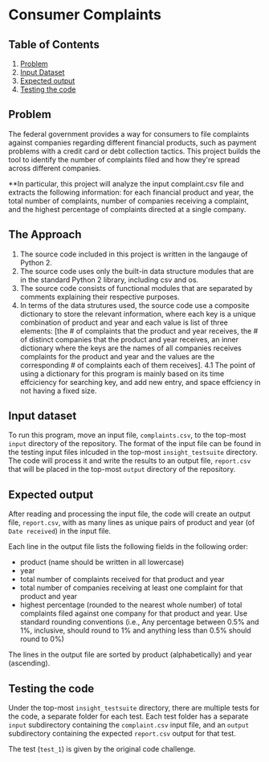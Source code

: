 # Consumer Complaints

## Table of Contents
1. [Problem](README.md#problem)
1. [Input Dataset](README.md#input-dataset)
1. [Expected output](README.md#expected-output)
1. [Testing the code](README.md#testing-your-code)

## Problem
The federal government provides a way for consumers to file complaints against companies regarding different financial products, such as payment problems with a credit card or debt collection tactics. This project builds the tool to identify the number of complaints filed and how they're spread across different companies. 

**In particular, this project will analyze the input complaint.csv file and extracts the following information: for each financial product and year, the total number of complaints, number of companies receiving a complaint, and the highest percentage of complaints directed at a single company. 

## The Approach
1. The source code included in this project is written in the langauge of Python 2. 
2. The source code uses only the built-in data structure modules that are in the standard Python 2 library, including csv and os. 
3. The source code consists of functional modules that are separated by comments explaining their respective purposes.
4. In terms of the data strutures used, the source code use a composite dictionary to store the relevant information, where each key is a unique combination of product and year and each value is list of three elements: [the # of complaints that the product and year receives, the # of distinct companies that the product and year receives, an inner dictionary where the keys are the names of all companies receives complaints for the product and year and the values are the corresponding # of complaints each of them receives].
  4.1 The point of using a dictionary for this program is mainly based on its time effciciency for searching key, and add new entry, and space effciency in not having a fixed       size. 


## Input dataset
To run this program, move an input file, `complaints.csv`, to the top-most `input` directory of the repository. The format of the input file can be found in the testing input files inlcuded in the top-most `insight_testsuite` directory. The code will process it and write the results to an output file, `report.csv` that will be placed in the top-most `output` directory of the repository.

## Expected output
After reading and processing the input file, the code will create an output file, `report.csv`, with as many lines as unique pairs of product and year (of `Date received`) in the input file. 

Each line in the output file lists the following fields in the following order:
* product (name should be written in all lowercase)
* year
* total number of complaints received for that product and year
* total number of companies receiving at least one complaint for that product and year
* highest percentage (rounded to the nearest whole number) of total complaints filed against one company for that product and year. Use standard rounding conventions (i.e., Any percentage between 0.5% and 1%, inclusive, should round to 1% and anything less than 0.5% should round to 0%)

The lines in the output file are sorted by product (alphabetically) and year (ascending).

## Testing the code
Under the top-most `insight_testsuite` directory, there are multiple tests for the code, a separate folder for each test. Each test folder has a separate `input` subdirectory containing the `complaint.csv` input file, and an `output` subdirectory containing the expected `report.csv` output for that test.

The test (`test_1`) is given by the original code challenge.
